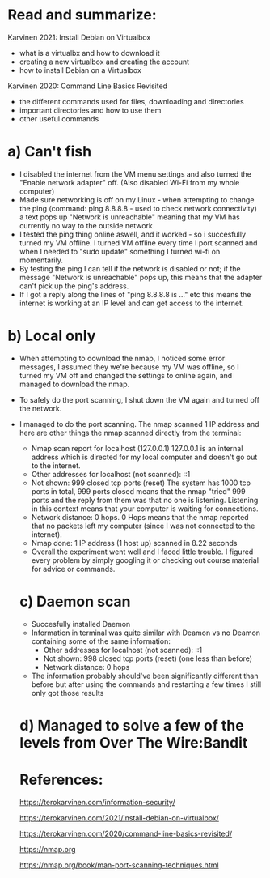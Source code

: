 # Read and summarize: 

Karvinen 2021: Install Debian on Virtualbox
  - what is a virtualbx and how to download it
  - creating a new virtualbox and creating the account
  - how to install Debian on a Virtualbox

Karvinen 2020: Command Line Basics Revisited
  - the different commands used for files, downloading and directories
  - important directories and how to use them
  - other useful commands

# a) Can't fish 
- I disabled the internet from the VM menu settings and also turned the "Enable network adapter" off. (Also disabled Wi-Fi from my whole computer)
- Made sure networking is off on my Linux - when attempting to change the ping (command: ping 8.8.8.8 - used to check network connectivity) a text pops up "Network is unreachable" meaning that my VM has currently no way to the outside network
- I tested the ping thing online aswell, and it worked - so i succesfully turned my VM offline. I turned VM offline every time I port scanned and when I needed to "sudo update" something I turned wi-fi on momentarily.
- By testing the ping I can tell if the network is disabled or not; if the message "Network is unreachable" pops up, this means that the adapter can't pick up the ping's address.
- If I got a reply along the lines of "ping 8.8.8.8 is ..." etc this means the internet is working at an IP level and can get access to the internet. 

# b) Local only
- When attempting to download the nmap, I noticed some error messages, I assumed they we're because my VM was offline, so I turned my VM off and changed the settings to online again, and managed to download the nmap.
- To safely do the port scanning, I shut down the VM again and turned off the network.
- I managed to do the port scanning. The nmap scanned 1 IP address and here are other things the nmap scanned directly from the terminal:
    - Nmap scan report for localhost (127.0.0.1) 127.0.0.1 is an internal address which is directed for my local computer and doesn't go out to the internet. 
    - Other addresses for localhost (not scanned): ::1
    - Not shown: 999 closed tcp ports (reset) The system has 1000 tcp ports in total, 999 ports closed means that the nmap "tried" 999 ports and the reply from them was that no
one is listening. Listening in this context means that your computer is waiting for connections. 
    - Network distance: 0 hops. 0 Hops means that the nmap reported that no packets left my computer (since I was not connected to the internet). 
    - Nmap done: 1 IP address (1 host up) scanned in 8.22 seconds
    - Overall the experiment went well and I faced little trouble. I figured every problem by simply googling it or checking out course material for advice or commands.

  # c) Daemon scan
  - Succesfully installed Daemon
  - Information in terminal was quite similar with Deamon vs no Deamon containing some of the same information:
    - Other addresses for localhost (not scanned): ::1
    - Not shown: 998 closed tcp ports (reset) (one less than before)
    - Network distance: 0 hops
  - The information probably should've been significantly different than before but after using the commands and restarting a few times I still only got those results

  # d) Managed to solve a few of the levels from Over The Wire:Bandit

  # References:
  https://terokarvinen.com/information-security/
  
  https://terokarvinen.com/2021/install-debian-on-virtualbox/
  
  https://terokarvinen.com/2020/command-line-basics-revisited/
  
  https://nmap.org
  
  https://nmap.org/book/man-port-scanning-techniques.html
